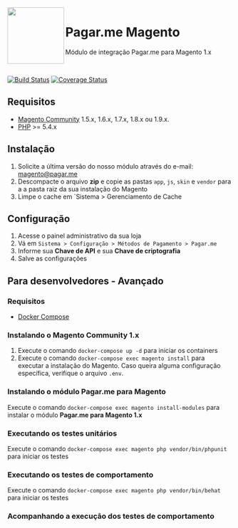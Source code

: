 <img src="https://cdn.rawgit.com/pagarme/brand/9ec30d3d4a6dd8b799bca1c25f60fb123ad66d5b/logo-circle.svg" width="127px" height="127px" align="left"/>

# Pagar.me Magento

Módulo de integração Pagar.me para Magento 1.x

<br>
 
[![Build Status](https://travis-ci.org/pagarme/pagarme-magento.svg?branch=v2)](https://travis-ci.org/pagarme/pagarme-magento)
[![Coverage Status](https://coveralls.io/repos/github/pagarme/pagarme-magento/badge.svg?branch=v2)](https://coveralls.io/github/pagarme/pagarme-magento?branch=master)

## Requisitos

- [Magento Community](https://magento.com/products/community-edition) 1.5.x, 1.6.x, 1.7.x, 1.8.x ou 1.9.x.
- [PHP](http://php.net) >= 5.4.x

## Instalação 

1. Solicite a última versão do nosso módulo através do e-mail: magento@pagar.me
2. Descompacte o arquivo **zip** e copie as pastas `app`, `js`, `skin` e `vendor` para a a pasta raiz da sua instalação do Magento
3. Limpe o cache em `Sistema > Gerenciamento de Cache

## Configuração

1. Acesse o painel administrativo da sua loja
2. Vá em `Sistema > Configuração > Métodos de Pagamento > Pagar.me`
3. Informe sua **Chave de API** e sua **Chave de criptografia**
4. Salve as configurações

## Para desenvolvedores - Avançado

### Requisitos

- [Docker Compose](https://docs.docker.com/compose/)

### Instalando o Magento Community 1.x

1. Execute o comando `docker-compose up -d` para iniciar os containers
2. Execute o comando `docker-compose exec magento install` para executar a instalação do Magento. Caso queira alguma configuração específica, verifique o arquivo `.env`.

### Instalando o módulo Pagar.me para Magento

Execute o comando `docker-compose exec magento install-modules` para instalar o módulo **Pagar.me para Magento 1.x**

### Executando os testes unitários

Execute o comando `docker-compose exec magento php vendor/bin/phpunit` para iniciar os testes

### Executando os testes de comportamento

Execute o comando `docker-compose exec magento php vendor/bin/behat` para iniciar os testes

### Acompanhando a execução dos testes de comportamento
